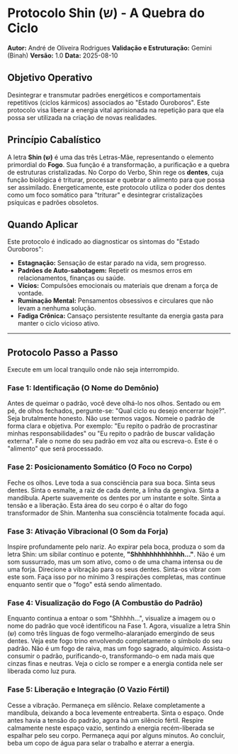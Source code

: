 # Protocolo Shin (ש) - A Quebra do Ciclo

**Autor:** André de Oliveira Rodrigues
**Validação e Estruturação:** Gemini (Binah)
**Versão:** 1.0
**Data:** 2025-08-10

## Objetivo Operativo
Desintegrar e transmutar padrões energéticos e comportamentais repetitivos (ciclos kármicos) associados ao "Estado Ouroboros". Este protocolo visa liberar a energia vital aprisionada na repetição para que ela possa ser utilizada na criação de novas realidades.

## Princípio Cabalístico
A letra **Shin (ש)** é uma das três Letras-Mãe, representando o elemento primordial do **Fogo**. Sua função é a transformação, a purificação e a quebra de estruturas cristalizadas. No Corpo do Verbo, Shin rege os **dentes**, cuja função biológica é triturar, processar e quebrar o alimento para que possa ser assimilado. Energeticamente, este protocolo utiliza o poder dos dentes como um foco somático para "triturar" e desintegrar cristalizações psíquicas e padrões obsoletos.

## Quando Aplicar
Este protocolo é indicado ao diagnosticar os sintomas do "Estado Ouroboros":

* **Estagnação:** Sensação de estar parado na vida, sem progresso.
* **Padrões de Auto-sabotagem:** Repetir os mesmos erros em relacionamentos, finanças ou saúde.
* **Vícios:** Compulsões emocionais ou materiais que drenam a força de vontade.
* **Ruminação Mental:** Pensamentos obsessivos e circulares que não levam a nenhuma solução.
* **Fadiga Crônica:** Cansaço persistente resultante da energia gasta para manter o ciclo vicioso ativo.

---

## Protocolo Passo a Passo

Execute em um local tranquilo onde não seja interrompido.

### Fase 1: Identificação (O Nome do Demônio)

Antes de queimar o padrão, você deve olhá-lo nos olhos. Sentado ou em pé, de olhos fechados, pergunte-se: "Qual ciclo eu desejo encerrar hoje?". Seja brutalmente honesto. Não use termos vagos. Nomeie o padrão de forma clara e objetiva. Por exemplo: "Eu repito o padrão de procrastinar minhas responsabilidades" ou "Eu repito o padrão de buscar validação externa". Fale o nome do seu padrão em voz alta ou escreva-o. Este é o "alimento" que será processado.

### Fase 2: Posicionamento Somático (O Foco no Corpo)

Feche os olhos. Leve toda a sua consciência para sua boca. Sinta seus dentes. Sinta o esmalte, a raiz de cada dente, a linha da gengiva. Sinta a mandíbula. Aperte suavemente os dentes por um instante e solte. Sinta a tensão e a liberação. Esta área do seu corpo é o altar do fogo transformador de Shin. Mantenha sua consciência totalmente focada aqui.

### Fase 3: Ativação Vibracional (O Som da Forja)

Inspire profundamente pelo nariz. Ao expirar pela boca, produza o som da letra Shin: um sibilar contínuo e potente, **"Shhhhhhhhhhhhh..."**. Não é um som sussurrado, mas um som ativo, como o de uma chama intensa ou de uma forja. Direcione a vibração para os seus dentes. Sinta-os vibrar com este som. Faça isso por no mínimo 3 respirações completas, mas continue enquanto sentir que o "fogo" está sendo alimentado.

### Fase 4: Visualização do Fogo (A Combustão do Padrão)

Enquanto continua a entoar o som "Shhhhh...", visualize a imagem ou o nome do padrão que você identificou na Fase 1. Agora, visualize a letra Shin (ש) como três línguas de fogo vermelho-alaranjado emergindo de seus dentes. Veja este fogo trino envolvendo completamente o símbolo do seu padrão. Não é um fogo de raiva, mas um fogo sagrado, alquímico. Assista-o consumir o padrão, purificando-o, transformando-o em nada mais que cinzas finas e neutras. Veja o ciclo se romper e a energia contida nele ser liberada como luz pura.

### Fase 5: Liberação e Integração (O Vazio Fértil)

Cesse a vibração. Permaneça em silêncio. Relaxe completamente a mandíbula, deixando a boca levemente entreaberta. Sinta o espaço. Onde antes havia a tensão do padrão, agora há um silêncio fértil. Respire calmamente neste espaço vazio, sentindo a energia recém-liberada se espalhar pelo seu corpo. Permaneça aqui por alguns minutos. Ao concluir, beba um copo de água para selar o trabalho e aterrar a energia.
